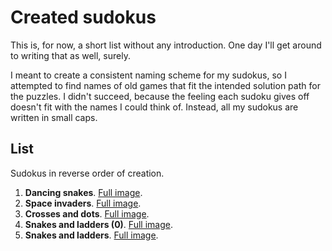 # Created sudokus

This is, for now, a short list without any introduction.  One day I'll get around to writing that as well, surely.

I meant to create a consistent naming scheme for my sudokus, so I attempted to find names of old games that fit the
intended solution path for the puzzles.  I didn't succeed, because the feeling each sudoku gives off doesn't fit with
the names I could think of.  Instead, all my sudokus are written in small caps.

## List

Sudokus in reverse order of creation.

1. **Dancing snakes**.  [Full image](./images/dancing-snakes.png).
1. **Space invaders**.  [Full image](./images/space-invaders.png).
1. **Crosses and dots**.  [Full image](./images/crosses-and-dots.png).
1. **Snakes and ladders (0)**.  [Full image](./images/snakes-and-ladders-lvl0.png).
1. **Snakes and ladders**.  [Full image](./images/snakes-and-ladders.png).
